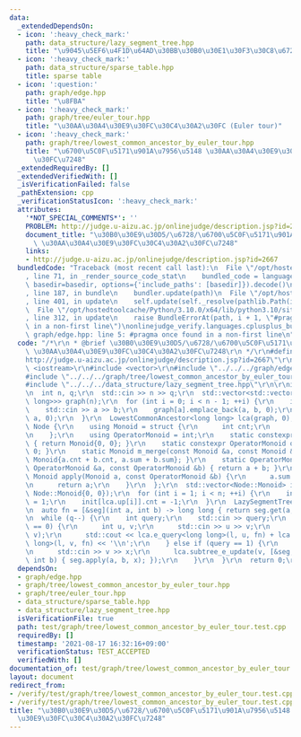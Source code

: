 ```yaml
---
data:
  _extendedDependsOn:
  - icon: ':heavy_check_mark:'
    path: data_structure/lazy_segment_tree.hpp
    title: "\u9045\u5EF6\u4F1D\u64AD\u30BB\u30B0\u30E1\u30F3\u30C8\u6728"
  - icon: ':heavy_check_mark:'
    path: data_structure/sparse_table.hpp
    title: sparse table
  - icon: ':question:'
    path: graph/edge.hpp
    title: "\u8FBA"
  - icon: ':heavy_check_mark:'
    path: graph/tree/euler_tour.hpp
    title: "\u30AA\u30A4\u30E9\u30FC\u30C4\u30A2\u30FC (Euler tour)"
  - icon: ':heavy_check_mark:'
    path: graph/tree/lowest_common_ancestor_by_euler_tour.hpp
    title: "\u6700\u5C0F\u5171\u901A\u7956\u5148 \u30AA\u30A4\u30E9\u30FC\u30C4\u30A2\
      \u30FC\u7248"
  _extendedRequiredBy: []
  _extendedVerifiedWith: []
  _isVerificationFailed: false
  _pathExtension: cpp
  _verificationStatusIcon: ':heavy_check_mark:'
  attributes:
    '*NOT_SPECIAL_COMMENTS*': ''
    PROBLEM: http://judge.u-aizu.ac.jp/onlinejudge/description.jsp?id=2667
    document_title: "\u30B0\u30E9\u30D5/\u6728/\u6700\u5C0F\u5171\u901A\u7956\u5148\
      \ \u30AA\u30A4\u30E9\u30FC\u30C4\u30A2\u30FC\u7248"
    links:
    - http://judge.u-aizu.ac.jp/onlinejudge/description.jsp?id=2667
  bundledCode: "Traceback (most recent call last):\n  File \"/opt/hostedtoolcache/Python/3.10.0/x64/lib/python3.10/site-packages/onlinejudge_verify/documentation/build.py\"\
    , line 71, in _render_source_code_stat\n    bundled_code = language.bundle(stat.path,\
    \ basedir=basedir, options={'include_paths': [basedir]}).decode()\n  File \"/opt/hostedtoolcache/Python/3.10.0/x64/lib/python3.10/site-packages/onlinejudge_verify/languages/cplusplus.py\"\
    , line 187, in bundle\n    bundler.update(path)\n  File \"/opt/hostedtoolcache/Python/3.10.0/x64/lib/python3.10/site-packages/onlinejudge_verify/languages/cplusplus_bundle.py\"\
    , line 401, in update\n    self.update(self._resolve(pathlib.Path(included), included_from=path))\n\
    \  File \"/opt/hostedtoolcache/Python/3.10.0/x64/lib/python3.10/site-packages/onlinejudge_verify/languages/cplusplus_bundle.py\"\
    , line 312, in update\n    raise BundleErrorAt(path, i + 1, \"#pragma once found\
    \ in a non-first line\")\nonlinejudge_verify.languages.cplusplus_bundle.BundleErrorAt:\
    \ graph/edge.hpp: line 5: #pragma once found in a non-first line\n"
  code: "/*\r\n * @brief \u30B0\u30E9\u30D5/\u6728/\u6700\u5C0F\u5171\u901A\u7956\u5148\
    \ \u30AA\u30A4\u30E9\u30FC\u30C4\u30A2\u30FC\u7248\r\n */\r\n#define PROBLEM \"\
    http://judge.u-aizu.ac.jp/onlinejudge/description.jsp?id=2667\"\r\n\r\n#include\
    \ <iostream>\r\n#include <vector>\r\n#include \"../../../graph/edge.hpp\"\r\n\
    #include \"../../../graph/tree/lowest_common_ancestor_by_euler_tour.hpp\"\r\n\
    #include \"../../../data_structure/lazy_segment_tree.hpp\"\r\n\r\nint main() {\r\
    \n  int n, q;\r\n  std::cin >> n >> q;\r\n  std::vector<std::vector<Edge<long\
    \ long>>> graph(n);\r\n  for (int i = 0; i < n - 1; ++i) {\r\n    int a, b;\r\n\
    \    std::cin >> a >> b;\r\n    graph[a].emplace_back(a, b, 0);\r\n    graph[b].emplace_back(b,\
    \ a, 0);\r\n  }\r\n  LowestCommonAncestor<long long> lca(graph, 0);\r\n  struct\
    \ Node {\r\n    using Monoid = struct {\r\n      int cnt;\r\n      long long sum;\r\
    \n    };\r\n    using OperatorMonoid = int;\r\n    static constexpr Monoid m_id()\
    \ { return Monoid{0, 0}; }\r\n    static constexpr OperatorMonoid o_id() { return\
    \ 0; }\r\n    static Monoid m_merge(const Monoid &a, const Monoid &b) { return\
    \ Monoid{a.cnt + b.cnt, a.sum + b.sum}; }\r\n    static OperatorMonoid o_merge(const\
    \ OperatorMonoid &a, const OperatorMonoid &b) { return a + b; }\r\n    static\
    \ Monoid apply(Monoid a, const OperatorMonoid &b) {\r\n      a.sum += b * a.cnt;\r\
    \n      return a;\r\n    }\r\n  };\r\n  std::vector<Node::Monoid> init(lca.cost.size(),\
    \ Node::Monoid{0, 0});\r\n  for (int i = 1; i < n; ++i) {\r\n    init[lca.down[i]].cnt\
    \ = 1;\r\n    init[lca.up[i]].cnt = -1;\r\n  }\r\n  LazySegmentTree<Node> seg(init);\r\
    \n  auto fn = [&seg](int a, int b) -> long long { return seg.get(a, b).sum; };\r\
    \n  while (q--) {\r\n    int query;\r\n    std::cin >> query;\r\n    if (query\
    \ == 0) {\r\n      int u, v;\r\n      std::cin >> u >> v;\r\n      int l = lca.query(u,\
    \ v);\r\n      std::cout << lca.e_query<long long>(l, u, fn) + lca.e_query<long\
    \ long>(l, v, fn) << '\\n';\r\n    } else if (query == 1) {\r\n      int v, x;\r\
    \n      std::cin >> v >> x;\r\n      lca.subtree_e_update(v, [&seg, x](int a,\
    \ int b) { seg.apply(a, b, x); });\r\n    }\r\n  }\r\n  return 0;\r\n}\r\n"
  dependsOn:
  - graph/edge.hpp
  - graph/tree/lowest_common_ancestor_by_euler_tour.hpp
  - graph/tree/euler_tour.hpp
  - data_structure/sparse_table.hpp
  - data_structure/lazy_segment_tree.hpp
  isVerificationFile: true
  path: test/graph/tree/lowest_common_ancestor_by_euler_tour.test.cpp
  requiredBy: []
  timestamp: '2021-08-17 16:32:16+09:00'
  verificationStatus: TEST_ACCEPTED
  verifiedWith: []
documentation_of: test/graph/tree/lowest_common_ancestor_by_euler_tour.test.cpp
layout: document
redirect_from:
- /verify/test/graph/tree/lowest_common_ancestor_by_euler_tour.test.cpp
- /verify/test/graph/tree/lowest_common_ancestor_by_euler_tour.test.cpp.html
title: "\u30B0\u30E9\u30D5/\u6728/\u6700\u5C0F\u5171\u901A\u7956\u5148 \u30AA\u30A4\
  \u30E9\u30FC\u30C4\u30A2\u30FC\u7248"
---
```

